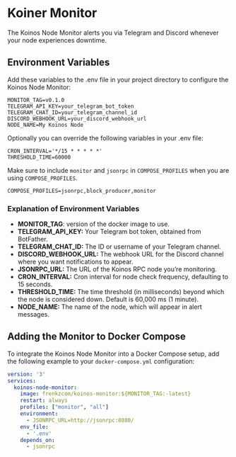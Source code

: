 # Koiner Monitor
The Koinos Node Monitor alerts you via Telegram and Discord whenever your node experiences downtime.

## Environment Variables
Add these variables to the .env file in your project directory to configure the Koinos Node Monitor:
```
MONITOR_TAG=v0.1.0
TELEGRAM_API_KEY=your_telegram_bot_token
TELEGRAM_CHAT_ID=your_telegram_channel_id
DISCORD_WEBHOOK_URL=your_discord_webhook_url
NODE_NAME=My Koinos Node
```
Optionally you can override the following variables in your .env file:
```
CRON_INTERVAL='*/15 * * * * *'
THRESHOLD_TIME=60000
```
Make sure to include `monitor` and `jsonrpc` in `COMPOSE_PROFILES` when you are using `COMPOSE_PROFILES`.

```
COMPOSE_PROFILES=jsonrpc,block_producer,monitor
```
### Explanation of Environment Variables
- **MONITOR_TAG**: version of the docker image to use.
- **TELEGRAM_API_KEY:** Your Telegram bot token, obtained from BotFather.
- **TELEGRAM_CHAT_ID:** The ID or username of your Telegram channel.
- **DISCORD_WEBHOOK_URL:** The webhook URL for the Discord channel where you want notifications to appear.
- **JSONRPC_URL:** The URL of the Koinos RPC node you’re monitoring.
- **CRON_INTERVAL:** Cron interval for node check frequency, defaulting to 15 seconds.
- **THRESHOLD_TIME:** The time threshold (in milliseconds) beyond which the node is considered down. Default is 60,000 ms (1 minute).
- **NODE_NAME:** The name of the node, which will appear in alert messages.

## Adding the Monitor to Docker Compose
To integrate the Koinos Node Monitor into a Docker Compose setup, add the following example to your `docker-compose.yml` configuration:

```yaml
version: '3'
services:
  koinos-node-monitor:
    image: frenkzcom/koinos-monitor:${MONITOR_TAG:-latest}
    restart: always
    profiles: ["monitor", "all"]
    environment:
      - JSONRPC_URL=http://jsonrpc:8080/
    env_file:
      - '.env'
    depends_on:
      - jsonrpc
```
